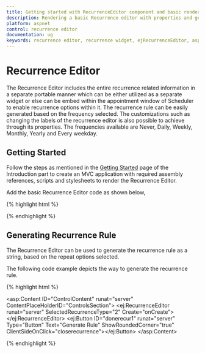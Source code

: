 ```yaml
---
title: Getting started with RecurrenceEditor component and basic render.	 	
description: Rendering a basic Recurrence editor with properties and generate the recurrence rule for Recurrence editor.
platform: aspnet
control: recurrence editor
documentation: ug
keywords: recurrence editor, recurrence widget, ejRecurrenceEditor, aspnet recurrence editor
---
```

# Recurrence Editor

The Recurrence Editor includes the entire recurrence related information in a separate portable manner which can be either utilized as a separate widget or else can be embed within the appointment window of Scheduler to enable recurrence options within it. The recurrence rule can be easily generated based on the frequency selected. The customizations such as changing the labels of the recurrence editor is also possible to achieve through its properties. The frequencies available are Never, Daily, Weekly, Monthly, Yearly and Every weekday.

## Getting Started

Follow the steps as mentioned in the [Getting Started](http://help.syncfusion.com/aspnet/getting-started) page of the Introduction part to create an MVC application with required assembly references, scripts and stylesheets to render the Recurrence Editor.

Add the basic Recurrence Editor code as shown below,

{% highlight html %}

<body>
    <ej:RecurrenceEditor ID="RecurrenceEditor" runat="server"></ej:RecurrenceEditor>
</body>

{% endhighlight %}

## Generating Recurrence Rule

The Recurrence Editor can be used to generate the recurrence rule as a string, based on the repeat options selected.

The following code example depicts the way to generate the recurrence rule.

{% highlight html %}

<!--Container for ejRecurrenceEditor widget-->
<asp:Content ID="ControlContent" runat="server" ContentPlaceHolderID="ControlsSection">
    <ej:RecurrenceEditor runat="server" SelectedRecurrenceType="2" Create="onCreate"></ej:RecurrenceEditor>
    <ej:Button ID="donerecur1" runat="server"  Type="Button" Text="Generate Rule" ShowRoundedCorner="true" ClientSideOnClick="closerecurrence"></ej:Button>
</asp:Content>

<script type="text/javascript">
    function onCreate() {
        this.element.find("#recurrencetype_wrapper").css("width", "33%");
    }
    function closerecurrence() {
        var obj = $(".e-recurrenceeditor").data("ejRecurrenceEditor")
        obj.closeRecurPublic();
        alert(obj._recRule);
    }
 </script>

{% endhighlight %}
